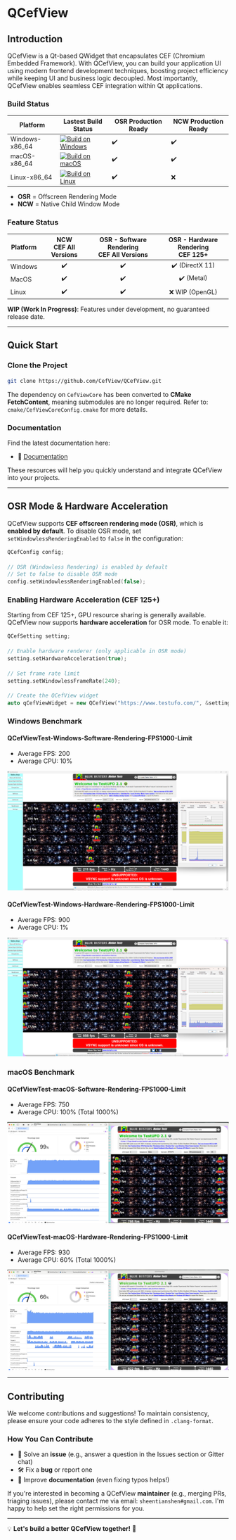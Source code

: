 # QCefView

## Introduction

QCefView is a Qt-based QWidget that encapsulates CEF (Chromium Embedded Framework). With QCefView, you can build your application UI using modern frontend development techniques, boosting project efficiency while keeping UI and business logic decoupled. Most importantly, QCefView enables seamless CEF integration within Qt applications.

### Build Status
| Platform |  Lastest Build Status  | OSR Production Ready  | NCW Production Ready  |
|---|---|---|---|
| Windows-x86_64 | [![Build on Windows](https://github.com/CefView/QCefView/actions/workflows/build-windows-x86_64.yml/badge.svg)](https://github.com/CefView/QCefView/actions/workflows/build-windows-x86_64.yml) | :heavy_check_mark: | :heavy_check_mark: |
| macOS-x86_64 | [![Build on macOS](https://github.com/CefView/QCefView/actions/workflows/build-macos-x86_64.yml/badge.svg)](https://github.com/CefView/QCefView/actions/workflows/build-macos-x86_64.yml)          | :heavy_check_mark: | :heavy_check_mark: |
| Linux-x86_64 | [![Build on Linux](https://github.com/CefView/QCefView/actions/workflows/build-linux-x86_64.yml/badge.svg)](https://github.com/CefView/QCefView/actions/workflows/build-linux-x86_64.yml)         | :heavy_check_mark: | :x: |

+ **OSR** = Offscreen Rendering Mode  
+ **NCW** = Native Child Window Mode  

### Feature Status
| Platform  | NCW<br> CEF All Versions | OSR - Software Rendering<br> CEF All Versions | OSR - Hardware Rendering<br> CEF 125+ |
|---|:---:|:---:|:---:|
|Windows | :heavy_check_mark: | :heavy_check_mark: | :heavy_check_mark: (DirectX 11) |
|MacOS   | :heavy_check_mark: | :heavy_check_mark: | :heavy_check_mark: (Metal)  |
|Linux   | :heavy_check_mark: | :heavy_check_mark: | :x: WIP (OpenGL) |

**WIP (Work In Progress)**: Features under development, no guaranteed release date.

---

## Quick Start

### Clone the Project

```sh
git clone https://github.com/CefView/QCefView.git
```

The dependency on `CefViewCore` has been converted to **CMake FetchContent**, meaning submodules are no longer required. Refer to: `cmake/CefViewCoreConfig.cmake` for more details.

### Documentation

Find the latest documentation here:

- 📖 [Documentation](https://cefview.github.io/QCefView/)

These resources will help you quickly understand and integrate QCefView into your projects.

---

## OSR Mode & Hardware Acceleration

QCefView supports **CEF offscreen rendering mode (OSR)**, which is **enabled by default**. To disable OSR mode, set `setWindowlessRenderingEnabled` to `false` in the configuration:

```cpp
QCefConfig config;

// OSR (Windowless Rendering) is enabled by default
// Set to false to disable OSR mode
config.setWindowlessRenderingEnabled(false);
```

### Enabling Hardware Acceleration (CEF 125+)

Starting from CEF 125+, GPU resource sharing is generally available. QCefView now supports **hardware acceleration** for OSR mode. To enable it:

```cpp
QCefSetting setting;

// Enable hardware renderer (only applicable in OSR mode)
setting.setHardwareAcceleration(true);

// Set frame rate limit
setting.setWindowlessFrameRate(240);

// Create the QCefView widget
auto qCefViewWidget = new QCefView("https://www.testufo.com/", &setting);
```

### Windows Benchmark

#### QCefViewTest-Windows-Software-Rendering-FPS1000-Limit

- Average FPS: 200 
- Average CPU: 10%

![QCefViewTest-Windows-Software-Rendering-FPS1000-Limit](scripts/doxygen/docs/img/QCefViewTest-Windows-Software-Rendering-FPS1000-Limit.png "QCefViewTest-Windows-Software-Rendering-FPS1000-Limit")



#### QCefViewTest-Windows-Hardware-Rendering-FPS1000-Limit

- Average FPS: 900
- Average CPU: 1%

![QCefViewTest-Windows-Hardware-Rendering-FPS1000-Limit](scripts/doxygen/docs/img/QCefViewTest-Windows-Hardware-Rendering-FPS1000-Limit.png "QCefViewTest-Windows-Hardware-Rendering-FPS1000-Limit")



### macOS Benchmark

#### QCefViewTest-macOS-Software-Rendering-FPS1000-Limit

- Average FPS: 750
- Average CPU: 100% (Total 1000%)

![QCefViewTest-macOS-Software-Rendering-FPS1000-Limit](scripts/doxygen/docs/img/QCefViewTest-macOS-Software-Rendering-FPS1000-Limit.png "QCefViewTest-macOS-Software-Rendering-FPS1000-Limit")

#### QCefViewTest-macOS-Hardware-Rendering-FPS1000-Limit

- Average FPS: 930
- Average CPU: 60% (Total 1000%)

![QCefViewTest-macOS-Hardware-Rendering-FPS1000-Limit](scripts/doxygen/docs/img/QCefViewTest-macOS-Hardware-Rendering-FPS1000-Limit.png "QCefViewTest-macOS-Hardware-Rendering-FPS1000-Limit")

---

## Contributing

We welcome contributions and suggestions! To maintain consistency, please ensure your code adheres to the style defined in `.clang-format`.

### How You Can Contribute

- 📌 Solve an **issue** (e.g., answer a question in the Issues section or Gitter chat)
- 🛠 Fix a **bug** or report one
- 📖 Improve **documentation** (even fixing typos helps!)

If you're interested in becoming a QCefView **maintainer** (e.g., merging PRs, triaging issues), please contact me via email: `sheentianshen#gmail.com`. I'm happy to help set the right permissions for you.

---

💡 **Let's build a better QCefView together!** 🚀

